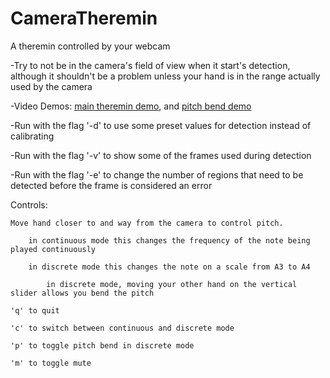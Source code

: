 # CameraTheremin
A theremin controlled by your webcam

-Try to not be in the camera's field of view when it start's detection, although it shouldn't be a problem unless your hand is in the range actually used by the camera

-Video Demos: <a href="https://www.youtube.com/watch?v=1kbN_tl2IlU">main theremin demo</a>, and <a href="https://www.youtube.com/watch?v=nVjc5MPW474">pitch bend demo</a> 

-Run with the flag '-d' to use some preset values for detection instead of calibrating 

-Run with the flag '-v' to show some of the frames used during detection

-Run with the flag '-e' to change the number of regions that need to be detected before the frame is considered an error

Controls:

	Move hand closer to and way from the camera to control pitch.

		in continuous mode this changes the frequency of the note being played continuously
	
		in discrete mode this changes the note on a scale from A3 to A4
			
			in discrete mode, moving your other hand on the vertical slider allows you bend the pitch 

	'q' to quit

	'c' to switch between continuous and discrete mode

	'p' to toggle pitch bend in discrete mode

	'm' to toggle mute 
